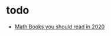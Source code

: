 # todo

- [Math Books you should read in 2020](https://medium.com/swlh/math-books-you-should-read-in-2020-f08fa3b9704e)
